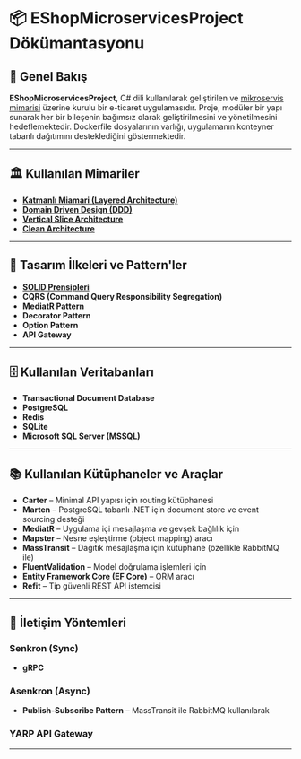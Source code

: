 # 📦 EShopMicroservicesProject Dökümantasyonu

## 📌 Genel Bakış

**EShopMicroservicesProject**, C# dili kullanılarak geliştirilen ve [mikroservis mimarisi](https://github.com/tunahankilic48/DICTIONARY-SOZLUK/blob/main/T%C3%9CRK%C3%87E/MikroservisMimarisi.md) üzerine kurulu bir e-ticaret uygulamasıdır. Proje, modüler bir yapı sunarak her bir bileşenin bağımsız olarak geliştirilmesini ve yönetilmesini hedeflemektedir. Dockerfile dosyalarının varlığı, uygulamanın konteyner tabanlı dağıtımını desteklediğini göstermektedir.

---

## 🏛️ Kullanılan Mimariler

- **[Katmanlı Miamari (Layered Architecture)](https://github.com/tunahankilic48/DICTIONARY-SOZLUK/blob/main/T%C3%9CRK%C3%87E/KatmanliMimari.md)**
- **[Domain Driven Design (DDD)](https://github.com/tunahankilic48/DICTIONARY-SOZLUK/blob/main/T%C3%9CRK%C3%87E/DomainDrivenDesign.md)**
- **[Vertical Slice Architecture](https://github.com/tunahankilic48/DICTIONARY-SOZLUK/blob/main/T%C3%9CRK%C3%87E/VerticalSliceArchitecture.md)**
- **[Clean Architecture](https://github.com/tunahankilic48/DICTIONARY-SOZLUK/blob/main/T%C3%9CRK%C3%87E/CleanArchitecture.md)**

---

## 🧩 Tasarım İlkeleri ve Pattern'ler

- **[SOLID Prensipleri](https://github.com/tunahankilic48/DICTIONARY-SOZLUK/blob/main/T%C3%9CRK%C3%87E/SOLIDPrensipleri.md)**
- **CQRS (Command Query Responsibility Segregation)**
- **MediatR Pattern**
- **Decorator Pattern**
- **Option Pattern**
- **API Gateway**

---

## 🗄️ Kullanılan Veritabanları

- **Transactional Document Database**
- **PostgreSQL**
- **Redis**
- **SQLite**
- **Microsoft SQL Server (MSSQL)**

---

## 📚 Kullanılan Kütüphaneler ve Araçlar

- **Carter** – Minimal API yapısı için routing kütüphanesi  
- **Marten** – PostgreSQL tabanlı .NET için document store ve event sourcing desteği  
- **MediatR** – Uygulama içi mesajlaşma ve gevşek bağlılık için  
- **Mapster** – Nesne eşleştirme (object mapping) aracı  
- **MassTransit** – Dağıtık mesajlaşma için kütüphane (özellikle RabbitMQ ile)  
- **FluentValidation** – Model doğrulama işlemleri için  
- **Entity Framework Core (EF Core)** – ORM aracı  
- **Refit** – Tip güvenli REST API istemcisi  

---

## 🔌 İletişim Yöntemleri

### Senkron (Sync)

- **gRPC**

### Asenkron (Async)

- **Publish-Subscribe Pattern** – MassTransit ile RabbitMQ kullanılarak

### YARP API Gateway

---
